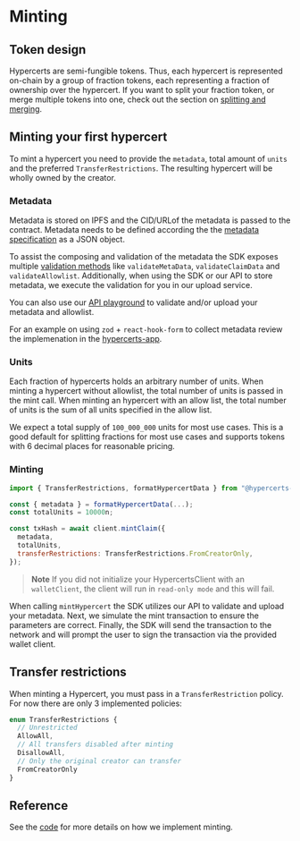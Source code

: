 # Minting

## Token design

Hypercerts are semi-fungible tokens.
Thus, each hypercert is represented on-chain by a group of fraction tokens,
each representing a fraction of ownership over the hypercert.
If you want to split your fraction token, or merge multiple tokens into one,
check out the section on [splitting and merging](./split-merge.md).

## Minting your first hypercert

To mint a hypercert you need to provide the `metadata`, total amount of `units` and the preferred `TransferRestrictions`.
The resulting hypercert will be wholly owned by the creator.

### Metadata

Metadata is stored on IPFS and the CID/URLof the metadata is passed to the contract. Metadata needs to be defined according the the [metadata specification](https://github.com/hypercerts-org/hypercerts-sdk/tree/main/src/resources/schema) as a JSON object.

To assist the composing and validation of the metadata the SDK exposes multiple [validation methods](https://github.com/hypercerts-org/hypercerts-sdk/blob/545f04737a7184efde11f26aac0bcf72eee2b69a/src/validator/index.ts) like `validateMetaData`, `validateClaimData` and `validateAllowlist`. Additionally, when using the SDK or our API to store metadata, we execute the validation for you in our upload service.

You can also use our [API playground](https://staging-api.hypercerts.org/spec/) to validate and/or upload your metadata and allowlist.

For an example on using `zod` + `react-hook-form` to collect metadata review the implemenation in the [hypercerts-app](https://github.com/hypercerts-org/hypercerts-app/blob/main/app/hypercerts/new/page.tsx).

### Units

Each fraction of hypercerts holds an arbitrary number of units. When minting a hypercert without allowlist, the total number of units is passed in the mint call. When minting an hypercert with an allow list, the total number of units is the sum of all units specified in the allow list.

We expect a total supply of `100_000_000` units for most use cases. This is a good default for splitting fractions for most use cases and supports tokens with 6 decimal places for reasonable pricing.

### Minting

```js
import { TransferRestrictions, formatHypercertData } from "@hypercerts-org/sdk"

const { metadata } = formatHypercertData(...);
const totalUnits = 10000n;

const txHash = await client.mintClaim({
  metadata,
  totalUnits,
  transferRestrictions: TransferRestrictions.FromCreatorOnly,
});
```

> **Note** If you did not initialize your HypercertsClient with an `walletClient`, the client will run in `read-only mode` and this will fail.

When calling `mintHypercert` the SDK utilizes our API to validate and upload your metadata. Next, we simulate the mint transaction to ensure the parameters are correct. Finally, the SDK will send the transaction to the network and will prompt the user to sign the transaction via the provided wallet client.

## Transfer restrictions

When minting a Hypercert, you must pass in a `TransferRestriction` policy. For now there are only 3 implemented policies:

```js
enum TransferRestrictions {
  // Unrestricted
  AllowAll,
  // All transfers disabled after minting
  DisallowAll,
  // Only the original creator can transfer
  FromCreatorOnly
}
```

## Reference

See the [code](https://github.com/hypercerts-org/hypercerts-sdk/blob/545f04737a7184efde11f26aac0bcf72eee2b69a/src/client.ts#L161)
for more details on how we implement minting.
